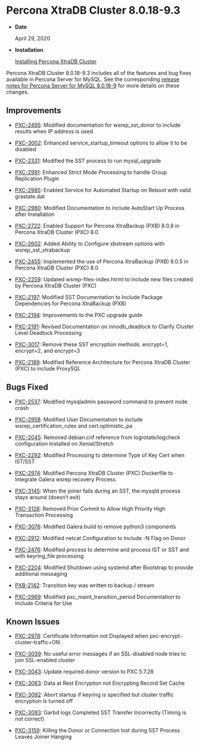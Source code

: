 # Percona XtraDB Cluster 8.0.18-9.3


* **Date**

    April 29, 2020



* **Installation**

    [Installing Percona XtraDB Cluster](https://docs.percona.com/percona-xtradb-cluster/8.0/install-index.html)


Percona XtraDB Cluster 8.0.18-9.3 includes all of the features and bug fixes available in Percona Server for MySQL. See the corresponding [release notes for Percona Server for MySQL 8.0.18-9](https://www.percona.com/doc/percona-server/LATEST/release-notes/Percona-Server-8.0.18-9.html) for more details on these changes.

## Improvements


* [PXC-2495](https://jira.percona.com/browse/PXC-2495): Modified documentation for wsrep_sst_donor to include results when IP address is used


* [PXC-3002](https://jira.percona.com/browse/PXC-3002): Enhanced service_startup_timeout options to allow it to be disabled


* [PXC-2331](https://jira.percona.com/browse/PXC-2331): Modified the SST process to run mysql_upgrade


* [PXC-2991](https://jira.percona.com/browse/PXC-2991): Enhanced Strict Mode Processing to handle Group Replication Plugin


* [PXC-2985](https://jira.percona.com/browse/PXC-2985): Enabled Service for Automated Startup on Reboot with valid grastate.dat


* [PXC-2980](https://jira.percona.com/browse/PXC-2980): Modified Documentation to include AutoStart Up Process after Installation


* [PXC-2722](https://jira.percona.com/browse/PXC-2722): Enabled Support for Percona XtraBackup (PXB) 8.0.8 in Percona XtraDB Cluster (PXC) 8.0


* [PXC-2602](https://jira.percona.com/browse/PXC-2602): Added Ability to Configure xbstream options with wsrep_sst_xtrabackup


* [PXC-2455](https://jira.percona.com/browse/PXC-2455): Implemented the use of Percona XtraBackup (PXB) 8.0.5 in Percona XtraDB Cluster (PXC) 8.0


* [PXC-2259](https://jira.percona.com/browse/PXC-2259): Updated wsrep-files-index.htrml to include new files created by Percona XtraDB Cluster (PXC)


* [PXC-2197](https://jira.percona.com/browse/PXC-2197): Modified SST Documentation to Include Package Dependencies for Percona XtraBackup (PXB)


* [PXC-2194](https://jira.percona.com/browse/PXC-2194): Improvements to the PXC upgrade guide


* [PXC-2191](https://jira.percona.com/browse/PXC-2191): Revised Documentation on innodb_deadlock to Clarify Cluster Level Deadlock Processing


* [PXC-3017](https://jira.percona.com/browse/PXC-3017): Remove these SST encryption methods. encrypt=1, encrypt=2, and encrypt=3


* [PXC-2189](https://jira.percona.com/browse/PXC-2189): Modified Reference Architecture for Percona XtraDB Cluster (PXC) to include ProxySQL

## Bugs Fixed


* [PXC-2537](https://jira.percona.com/browse/PXC-2537): Modified mysqladmin password command to prevent node crash


* [PXC-2958](https://jira.percona.com/browse/PXC-2958): Modified User Documentation to include wsrep_certification_rules and cert.optimistic_pa


* [PXC-2045](https://jira.percona.com/browse/PXC-2045): Removed debian.cnf reference from logrotate/logcheck configuration Installed on Xenial/Stretch


* [PXC-2292](https://jira.percona.com/browse/PXC-2292): Modified Processing to determine Type of Key Cert when IST/SST


* [PXC-2974](https://jira.percona.com/browse/PXC-2974): Modified Percona XtraDB Cluster (PXC) Dockerfile to Integrate Galera wsrep recovery Process


* [PXC-3145](https://jira.percona.com/browse/PXC-3145): When the joiner fails during an SST, the mysqld process stays around (doesn’t exit)


* [PXC-3128](https://jira.percona.com/browse/PXC-3128): Removed Prior Commit to Allow High Priority High Transaction Processing


* [PXC-3076](https://jira.percona.com/browse/PXC-3076): Modified Galera build to remove python3 components


* [PXC-2912](https://jira.percona.com/browse/PXC-2912): Modified netcat Configuration to Include -N Flag on Donor


* [PXC-2476](https://jira.percona.com/browse/PXC-2476): Modified process to determine and process IST or SST and with keyring_file processing


* [PXC-2204](https://jira.percona.com/browse/PXC-2204): Modified Shutdown using systemd after Bootstrap to provide additional messaging


* [PXB-2142](https://jira.percona.com/browse/PXB-2142): Transition key was written to backup / stream


* [PXC-2969](https://jira.percona.com/browse/PXC-2969): Modified pxc_maint_transition_period Documentation to Include Criteria for Use

## Known Issues


* [PXC-2978](https://jira.percona.com/browse/PXC-2978): Certificate Information not Displayed when pxc-encrypt-cluster-traffic=ON


* [PXC-3039](https://jira.percona.com/browse/PXC-3039): No useful error messages if an SSL-disabled node tries to join SSL-enabled cluster


* [PXC-3043](https://jira.percona.com/browse/PXC-3043): Update required donor version to PXC 5.7.28


* [PXC-3063](https://jira.percona.com/browse/PXC-3063): Data at Rest Encryption not Encrypting Record Set Cache


* [PXC-3092](https://jira.percona.com/browse/PXC-3092): Abort startup if keyring is specified but cluster traffic encryption is turned off


* [PXC-3093](https://jira.percona.com/browse/PXC-3093): Garbd logs Completed SST Transfer Incorrectly (Timing is not correct)


* [PXC-3159](https://jira.percona.com/browse/PXC-3159): Killing the Donor or Connection lost during SST Process Leaves Joiner Hanging
